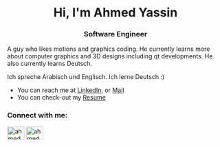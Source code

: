 <h1 align="center">Hi, I'm Ahmed Yassin</h1>
<h3 align="center">Software Engineer</h3>

A guy who likes motions and graphics coding. He currently learns more about computer graphics and 3D designs including qt developments. He also currently learns Deutsch.

Ich spreche Arabisch und Englisch. Ich lerne Deutsch :)


- You can reach me at [LinkedIn](https://www.linkedin.com/in/ahmedoyassin-/), or [Mail](ahmedoyassin02@gmail.com)
- You can check-out my  [Resume](https://drive.google.com/drive/u/3/folders/1BWvZqlvsNnRJ4vkFLaFnPTO583ITNspZ)


<h3 align="left">Connect with me:</h3>
<p align="left">
<a href="https://www.linkedin.com/in/ahmedoyassin-/" target="blank"><img align="center" src="https://raw.githubusercontent.com/rahuldkjain/github-profile-readme-generator/master/src/images/icons/Social/linked-in-alt.svg" alt="ahmedoyassin-" height="30" width="40" /></a>
<a href="https://www.hackerrank.com/profile/ahmedoyassin02" target="blank"><img align="center" src="https://raw.githubusercontent.com/rahuldkjain/github-profile-readme-generator/master/src/images/icons/Social/hackerrank.svg" alt="ahmedoyassin02" height="30" width="40" /></a>
</p>


